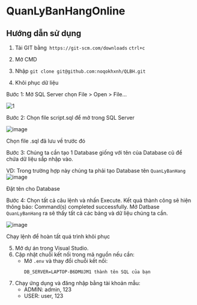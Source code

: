 # QuanLyBanHangOnline

## Hướng dẫn sử dụng

1. Tải GIT bằng` https://git-scm.com/downloads` `ctrl+c`

2. Mở CMD
3. Nhập ``git clone git@github.com:noqokhxnh/QLBH.git``


4. Khôi phục dữ liệu


Bước 1: Mở SQL Server  chọn File > Open > File…

![1](https://github.com/user-attachments/assets/22205684-4d3b-4f21-b7ec-f21b8686743d)



Bước 2: Chọn file script.sql để mở trong SQL Server

![image](https://github.com/user-attachments/assets/db073bba-d5b5-4346-8dfa-e4efa4aa4279)

Chọn file .sql đã lưu về trước đó

Bước 3: Chúng ta cần tạo 1 Database giống với tên của Database cũ để chứa dữ liệu sắp nhập vào.

VD: Trong trường hợp này chúng ta phải tạo Database tên `QuanLyBanHang`
![image](https://github.com/user-attachments/assets/f7e808d1-3673-48af-b1fd-ef5ddf22f13f)



Đặt tên cho Database

Bước 4: Chọn tất cả câu lệnh và nhấn Execute. Kết quả thành công sẽ hiện thông báo: Command(s) completed successfully. Mở Datbase `QuanLyBanHang` ra sẽ thấy tất cả các bảng và dữ liệu chúng ta cần.

![image](https://github.com/user-attachments/assets/905291cf-03f1-4f03-a41a-bbc69eb70481)


Chạy lệnh để hoàn tất quá trình khôi phục

5. Mở dự án trong Visual Studio.
6. Cập nhật chuỗi kết nối trong mã nguồn nếu cần:
   - Mở `.env` và thay đổi chuỗi kết nối:
     ```env
     DB_SERVER=LAPTOP-B6DMUJM1 thành tên SQL của bạn
     ```
7. Chạy ứng dụng và đăng nhập bằng tài khoản mẫu:
   - ADMIN: admin, 123
   - USER: user, 123


	
